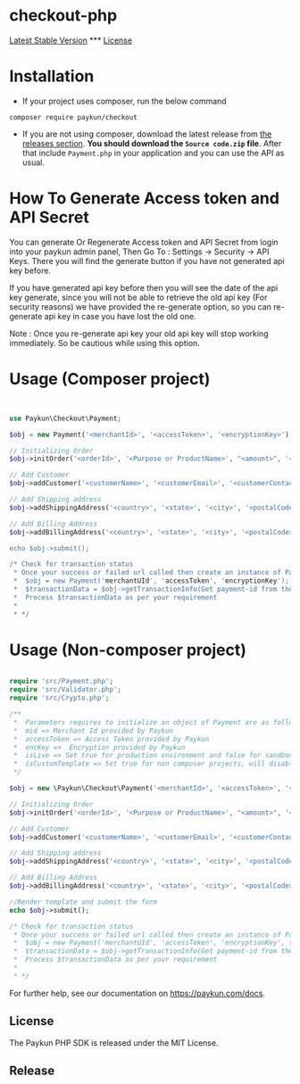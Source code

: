 # checkout-php
[Latest Stable Version](https://packagist.org/packages/paykun/checkout) *** [License](https://packagist.org/packages/paykun/checkout)


# Installation

- If your project uses composer, run the below command
```
composer require paykun/checkout
```

- If you are not using composer, download the latest release from [the releases section](https://github.com/paykun-code/checkout-php/releases).
**You should download the `Source code.zip` file**.
After that include `Payment.php` in your application and you can use the API as usual.

# How To Generate Access token and API Secret
You can generate Or Regenerate Access token and API Secret from login into your paykun admin panel, Then Go To : Settings -> Security -> API Keys. There you will find the generate button if you have not generated api key before.

If you have generated api key before then you will see the date of the api key generate, since you will not be able to retrieve the old api key (For security reasons) we have provided the re-generate option, so you can re-generate api key in case you have lost the old one.

Note : Once you re-generate api key your old api key will stop working immediately. So be cautious while using this option.

# Usage (Composer project)

```php


use Paykun\Checkout\Payment;

$obj = new Payment('<merchantId>', '<accessToken>', '<encryptionKey>');

// Initializing Order
$obj->initOrder('<orderId>', '<Purpose or ProductName>', "<amount>", '<successUrl.example.com>',  '<failUrl.example.com>');

// Add Customer
$obj->addCustomer('<customerName>', '<customerEmail>', '<customerContactNo>');

// Add Shipping address
$obj->addShippingAddress('<country>', '<state>', '<city>', '<postalCode>', '<fullAddress>');

// Add Billing Address
$obj->addBillingAddress('<country>', '<state>', '<city>', '<postalCode>', '<fullAddress>);

echo $obj->submit();

/* Check for transaction status
 * Once your success or failed url called then create an instance of Payment same as above and then call getTransactionInfo like below
 *  $obj = new Payment('merchantUId', 'accessToken', 'encryptionKey');
 *  $transactionData = $obj->getTransactionInfo(Get payment-id from the success or failed url);
 *  Process $transactionData as per your requirement
 *
 * */

```

# Usage (Non-composer project)

```php

require 'src/Payment.php';
require 'src/Validator.php';
require 'src/Crypto.php';

/**
 *  Parameters requires to initialize an object of Payment are as follow.
 *  mid => Merchant Id provided by Paykun
 *  accessToken => Access Token provided by Paykun
 *  encKey =>  Encryption provided by Paykun
 *  isLive => Set true for production environment and false for sandbox or testing mode
 *  isCustomTemplate => Set true for non composer projects, will disable twig template
 */

$obj = new \Paykun\Checkout\Payment('<merchantId>', '<accessToken>', '<encryptionKey>', true, true);

// Initializing Order
$obj->initOrder('<orderId>', '<Purpose or ProductName>', "<amount>", '<successUrl.example.com>',  '<failUrl.example.com>');

// Add Customer
$obj->addCustomer('<customerName>', '<customerEmail>', '<customerContactNo>');

// Add Shipping address
$obj->addShippingAddress('<country>', '<state>', '<city>', '<postalCode>', '<fullAddress>');

// Add Billing Address
$obj->addBillingAddress('<country>', '<state>', '<city>', '<postalCode>', '<fullAddress>');

//Render template and submit the form
echo $obj->submit();

/* Check for transaction status
 * Once your success or failed url called then create an instance of Payment same as above and then call getTransactionInfo like below
 *  $obj = new Payment('merchantUId', 'accessToken', 'encryptionKey', true, true); //Second last false if sandbox mode
 *  $transactionData = $obj->getTransactionInfo(Get payment-id from the success or failed url);
 *  Process $transactionData as per your requirement
 *
 * */

```


For further help, see our documentation on <https://paykun.com/docs>.

[composer-install]: https://getcomposer.org/doc/00-intro.md#installation-linux-unix-osx


## License

The Paykun PHP SDK is released under the MIT License.

## Release

